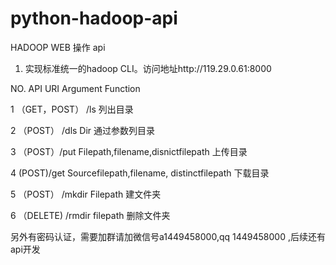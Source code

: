 # python-hadoop-api

HADOOP WEB 操作 api

1.	实现标准统一的hadoop CLI。访问地址http://119.29.0.61:8000

        
NO.	API URI	Argument	Function

1	（GET，POST） /ls		列出目录

2	（POST） /dls	Dir	通过参数列目录

3	（POST）/put	Filepath,filename,disnictfilepath	上传目录

4	(POST)/get	Sourcefilepath,filename, distinctfilepath	下载目录

5	（POST） /mkdir	Filepath	建文件夹

6	（DELETE) /rmdir	filepath	删除文件夹

另外有密码认证，需要加群请加微信号a1449458000,qq 1449458000
,后续还有api开发
